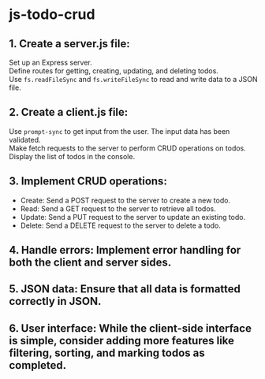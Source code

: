 # js-todo-crud

## 1. Create a server.js file:  

Set up an Express server.  
Define routes for getting, creating, updating, and deleting todos.  
Use `fs.readFileSync` and `fs.writeFileSync` to read and write data to a JSON file.  

## 2. Create a client.js file:  
Use `prompt-sync` to get input from the user. The input data has been validated.  
Make fetch requests to the server to perform CRUD operations on todos.  
Display the list of todos in the console.  

## 3. Implement CRUD operations:
- Create: Send a POST request to the server to create a new todo.
- Read: Send a GET request to the server to retrieve all todos.
- Update: Send a PUT request to the server to update an existing todo.
- Delete: Send a DELETE request to the server to delete a todo.

## 4. Handle errors: Implement error handling for both the client and server sides.
## 5. JSON data: Ensure that all data is formatted correctly in JSON.
## 6. User interface: While the client-side interface is simple, consider adding more features like filtering, sorting, and marking todos as completed.